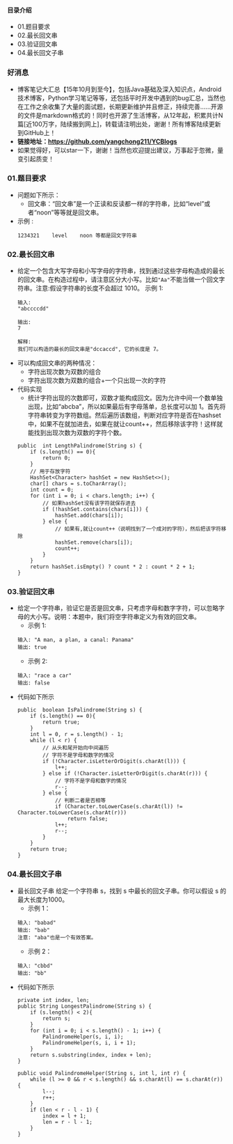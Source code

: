 #### 目录介绍
- 01.题目要求
- 02.最长回文串
- 03.验证回文串
- 04.最长回文子串



### 好消息
- 博客笔记大汇总【15年10月到至今】，包括Java基础及深入知识点，Android技术博客，Python学习笔记等等，还包括平时开发中遇到的bug汇总，当然也在工作之余收集了大量的面试题，长期更新维护并且修正，持续完善……开源的文件是markdown格式的！同时也开源了生活博客，从12年起，积累共计N篇[近100万字，陆续搬到网上]，转载请注明出处，谢谢！所有博客陆续更新到GitHub上！
- **链接地址：https://github.com/yangchong211/YCBlogs**
- 如果觉得好，可以star一下，谢谢！当然也欢迎提出建议，万事起于忽微，量变引起质变！






### 01.题目要求
- 问题如下所示：
    - 回文串：“回文串”是一个正读和反读都一样的字符串，比如“level”或者“noon”等等就是回文串。
- 示例 :
    ```
    1234321    level    noon 等都是回文字符串
    ```


### 02.最长回文串
- 给定一个包含大写字母和小写字母的字符串，找到通过这些字母构造成的最长的回文串。在构造过程中，请注意区分大小写。比如`"Aa"`不能当做一个回文字符串。注意:假设字符串的长度不会超过 1010。
示例 1:
    ```
    输入:
    "abccccdd"
    
    输出:
    7
    
    解释:
    我们可以构造的最长的回文串是"dccaccd", 它的长度是 7。
    ```
- 可以构成回文串的两种情况：
    - 字符出现次数为双数的组合
    - 字符出现次数为双数的组合+一个只出现一次的字符
- 代码实现
    - 统计字符出现的次数即可，双数才能构成回文。因为允许中间一个数单独出现，比如“abcba”，所以如果最后有字母落单，总长度可以加 1。首先将字符串转变为字符数组。然后遍历该数组，判断对应字符是否在hashset中，如果不在就加进去，如果在就让count++，然后移除该字符！这样就能找到出现次数为双数的字符个数。
    ```
    public  int LengthPalindrome(String s) {
        if (s.length() == 0){
            return 0;
        }
        // 用于存放字符
        HashSet<Character> hashSet = new HashSet<>();
        char[] chars = s.toCharArray();
        int count = 0;
        for (int i = 0; i < chars.length; i++) {
            // 如果hashSet没有该字符就保存进去
            if (!hashSet.contains(chars[i])) {
                hashSet.add(chars[i]);
            } else {
                // 如果有,就让count++（说明找到了一个成对的字符），然后把该字符移除
                hashSet.remove(chars[i]);
                count++;
            }
        }
        return hashSet.isEmpty() ? count * 2 : count * 2 + 1;
    }
    ```


### 03.验证回文串
- 给定一个字符串，验证它是否是回文串，只考虑字母和数字字符，可以忽略字母的大小写。说明：本题中，我们将空字符串定义为有效的回文串。
    - 示例 1:
    ```
    输入: "A man, a plan, a canal: Panama"
    输出: true
    ```
    - 示例 2:
    ```
    输入: "race a car"
    输出: false
    ```
- 代码如下所示
    ```
    public  boolean IsPalindrome(String s) {
        if (s.length() == 0){
            return true;
        }
        int l = 0, r = s.length() - 1;
        while (l < r) {
            // 从头和尾开始向中间遍历
            // 字符不是字母和数字的情况
            if (!Character.isLetterOrDigit(s.charAt(l))) {
                l++;
            } else if (!Character.isLetterOrDigit(s.charAt(r))) {
                // 字符不是字母和数字的情况
                r--;
            } else {
                // 判断二者是否相等
                if (Character.toLowerCase(s.charAt(l)) != Character.toLowerCase(s.charAt(r)))
                    return false;
                l++;
                r--;
            }
        }
        return true;
    }
    ```


### 04.最长回文子串
- 最长回文子串 给定一个字符串 s，找到 s 中最长的回文子串。你可以假设 s 的最大长度为1000。
    - 示例 1：
    ```
    输入: "babad"
    输出: "bab"
    注意: "aba"也是一个有效答案。
    ```
    - 示例 2：
    ```
    输入: "cbbd"
    输出: "bb"
    ```
- 代码如下所示
    ```
    private int index, len;
    public String LongestPalindrome(String s) {
        if (s.length() < 2){
            return s;
        }
        for (int i = 0; i < s.length() - 1; i++) {
            PalindromeHelper(s, i, i);
            PalindromeHelper(s, i, i + 1);
        }
        return s.substring(index, index + len);
    }
    
    public void PalindromeHelper(String s, int l, int r) {
        while (l >= 0 && r < s.length() && s.charAt(l) == s.charAt(r)) {
            l--;
            r++;
        }
        if (len < r - l - 1) {
            index = l + 1;
            len = r - l - 1;
        }
    }
    ```

